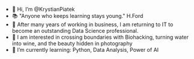 - 👋 Hi, I’m @KrystianPiatek
- 📚 "Anyone who keeps learning stays young." H.Ford
- 🚀 After many years of working in business, I am returning to IT to become an outstanding Data Science professional.
- 👀 I am interested in crossing boundaries with Biohacking, turning water into wine, and the beauty hidden in photography
- 🌱 I’m currently learning: Python, Data Analysis, Power of AI
<!--
- 📫 How to reach me ...
- 😄 Pronouns: ...
- ⚡ Fun fact: ...
--->

<!---
KrystianPiatek/KrystianPiatek is a ✨ special ✨ repository because its `README.md` (this file) appears on your GitHub profile.
You can click the Preview link to take a look at your changes.
--->

